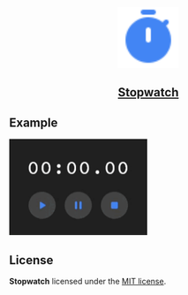 <p align="center">
<a href="https://github.com/TheGreatDemetrius/Stopwatch">
<img src="https://raw.githubusercontent.com/TheGreatDemetrius/Stopwatch/master/source/logo.svg" alt="logo" width="110" height="110">
<h2 align="center">Stopwatch</h2>
</a>

## Example
<img src="https://raw.githubusercontent.com/TheGreatDemetrius/Stopwatch/master/source/example.gif" alt="example" width="250"/>

## License

**Stopwatch** licensed under the [MIT license](LICENSE).

